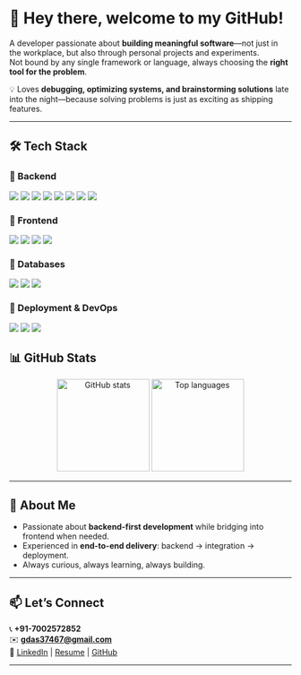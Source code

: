 # 👋 Hey there, welcome to my GitHub!  

A developer passionate about **building meaningful software**—not just in the workplace, but also through personal projects and experiments.  
Not bound by any single framework or language, always choosing the **right tool for the problem**.  

💡 Loves **debugging, optimizing systems, and brainstorming solutions** late into the night—because solving problems is just as exciting as shipping features.  

---

## 🛠️ Tech Stack  

### 🔹 Backend  
<p>
  <img src="https://img.shields.io/badge/Java-ED8B00?style=for-the-badge&logo=java&logoColor=white"/>
  <img src="https://img.shields.io/badge/SpringBoot-6DB33F?style=for-the-badge&logo=springboot&logoColor=white"/>
  <img src="https://img.shields.io/badge/Hibernate-59666C?style=for-the-badge&logo=hibernate&logoColor=white"/>
  <img src="https://img.shields.io/badge/Python-3776AB?style=for-the-badge&logo=python&logoColor=white"/>
  <img src="https://img.shields.io/badge/Django-092E20?style=for-the-badge&logo=django&logoColor=white"/>
  <img src="https://img.shields.io/badge/Flask-000000?style=for-the-badge&logo=flask&logoColor=white"/>
  <img src="https://img.shields.io/badge/Node.js-339933?style=for-the-badge&logo=node.js&logoColor=white"/>
  <img src="https://img.shields.io/badge/Express.js-000000?style=for-the-badge&logo=express&logoColor=white"/>
</p>

### 🔹 Frontend  
<p>
  <img src="https://img.shields.io/badge/React-20232A?style=for-the-badge&logo=react&logoColor=61DAFB"/>
  <img src="https://img.shields.io/badge/TypeScript-007ACC?style=for-the-badge&logo=typescript&logoColor=white"/>
  <img src="https://img.shields.io/badge/TailwindCSS-06B6D4?style=for-the-badge&logo=tailwindcss&logoColor=white"/>
  <img src="https://img.shields.io/badge/Lit-324FFF?style=for-the-badge&logo=lit&logoColor=white"/>
</p>

### 🔹 Databases  
<p>
  <img src="https://img.shields.io/badge/PostgreSQL-4169E1?style=for-the-badge&logo=postgresql&logoColor=white"/>
  <img src="https://img.shields.io/badge/MySQL-4479A1?style=for-the-badge&logo=mysql&logoColor=white"/>
  <img src="https://img.shields.io/badge/MongoDB-47A248?style=for-the-badge&logo=mongodb&logoColor=white"/>
</p>

### 🔹 Deployment & DevOps  
<p>
  <img src="https://img.shields.io/badge/Docker-2496ED?style=for-the-badge&logo=docker&logoColor=white"/>
  <img src="https://img.shields.io/badge/AWS-232F3E?style=for-the-badge&logo=amazonaws&logoColor=white"/>
  <img src="https://img.shields.io/badge/CI/CD-000000?style=for-the-badge&logo=githubactions&logoColor=white"/>
</p>



## 📊 GitHub Stats  

<p align="center">
  <img src="https://github-readme-stats.vercel.app/api?username=gdas37467&show_icons=true&theme=radical" alt="GitHub stats" height="165"/>
  <img src="https://github-readme-stats.vercel.app/api/top-langs/?username=gdas37467&layout=compact&theme=radical" alt="Top languages" height="165"/>
</p>  

---

## 🚀 About Me  

- Passionate about **backend-first development** while bridging into frontend when needed.  
- Experienced in **end-to-end delivery**: backend → integration → deployment.  
- Always curious, always learning, always building.  

---

## 📫 Let’s Connect  

📞 **+91-7002572852**  
✉️ **gdas37467@gmail.com**  
🔗 [LinkedIn](#) | [Resume](#) | [GitHub](https://github.com/gdas37467)  

---
